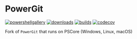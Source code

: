 # PowerGit

[![powershellgallery](https://img.shields.io/powershellgallery/v/PowerGit.svg)](https://www.powershellgallery.com/packages/PowerGit)
[![downloads](https://img.shields.io/powershellgallery/dt/PowerGit.svg?label=downloads)](https://www.powershellgallery.com/packages/PowerGit)
 [![builds](https://img.shields.io/vso/build/felixfbecker/3de339ed-a9c4-4785-b858-fb695061bbf4/1.svg)](https://felixfbecker.visualstudio.com/PSPowerGit/_build/latest?definitionId=1&branch=master)
[![codecov](https://codecov.io/gh/felixfbecker/PSPowerGit/branch/master/graph/badge.svg)](https://codecov.io/gh/felixfbecker/PSPowerGit)

Fork of `PowerGit` that runs on PSCore (Windows, Linux, macOS)
